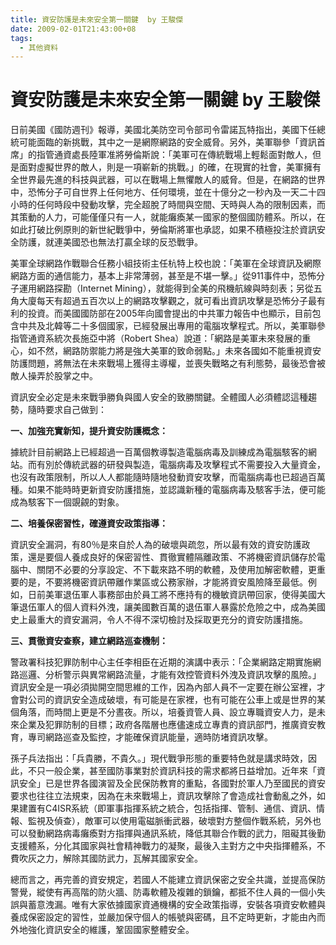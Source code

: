 ```yaml
---
title: 資安防護是未來安全第一關鍵  by 王駿傑
date: 2009-02-01T21:43:00+08
tags:
  - 其他資料
---
```

# 資安防護是未來安全第一關鍵  by 王駿傑

 日前美國《國防週刊》報導，美國北美防空司令部司令雷諾瓦特指出，美國下任總統可能面臨的新挑戰，其中之一是網際網路的安全威脅。另外，美軍聯參「資訊首席」的指管通資處長陸軍准將勞倫斯說：「美軍可在傳統戰場上輕鬆面對敵人，但是面對虛擬世界的敵人，則是一項嶄新的挑戰。」的確，在現實的社會，美軍擁有全世界最先進的科技與武器，可以在戰場上無懼敵人的威脅。但是，在網路的世界中，恐怖分子可自世界上任何地方、任何環境，並在十億分之一秒內及一天二十四小時的任何時段中發動攻擊，完全超脫了時間與空間、天時與人為的限制因素，而其策動的人力，可能僅僅只有一人，就能癱瘓某一國家的整個國防體系。所以，在如此打破比例原則的新世紀戰爭中，勞倫斯將軍也承認，如果不積極投注於資訊安全防護，就連美國恐也無法打贏全球的反恐戰爭。

 美軍全球網路作戰聯合任務小組技術主任杭特上校也說：「美軍在全球資訊及網際網路方面的通信能力，基本上非常薄弱，甚至是不堪一擊。」從911事件中，恐怖分子運用網路探勘（Internet Mining），就能得到全美的飛機航線與時刻表；另從五角大廈每天有超過五百次以上的網路攻擊觀之，就可看出資訊攻擊是恐怖分子最有利的投資。而美國國防部在2005年向國會提出的中共軍力報告中也顯示，目前包含中共及北韓等二十多個國家，已經發展出專用的電腦攻擊程式。所以，美軍聯參指管通資系統次長施亞中將（Robert Shea）說道：「網路是美軍未來發展的重心，如不然，網路防禦能力將是強大美軍的致命弱點。」未來各國如不能重視資安防護問題，將無法在未來戰場上獲得主導權，並喪失戰略之有利態勢，最後恐會被敵人操弄於股掌之中。

 資訊安全必定是未來戰爭勝負與國人安全的致勝關鍵。全體國人必須體認這種趨勢，隨時要求自己做到：

**一、加強充實新知，提升資安防護概念：**

 據統計目前網路上已經超過一百萬個教導製造電腦病毒及訓練成為電腦駭客的網站。而有別於傳統武器的研發與製造，電腦病毒及攻擊程式不需要投入大量資金，也沒有政策限制，所以人人都能隨時隨地發動資安攻擊，而電腦病毒也已超過百萬種。如果不能時時更新資安防護措施，並認識新種的電腦病毒及駭客手法，便可能成為駭客下一個覬覦的對象。

**二、培養保密習性，確遵資安政策指導：**

 資訊安全漏洞，有80％是來自於人為的破壞與疏忽，所以最有效的資安防護政策，還是要個人養成良好的保密習性、貫徹實體隔離政策、不將機密資訊儲存於電腦中、關閉不必要的分享設定、不下載來路不明的軟體，及使用加解密軟體，更重要的是，不要將機密資訊帶離作業區或公務家辦，才能將資安風險降至最低。例如，日前美軍退伍軍人事務部由於員工將不應持有的機敏資訊帶回家，使得美國大筆退伍軍人的個人資料外洩，讓美國數百萬的退伍軍人暴露於危險之中，成為美國史上最重大的資安漏洞，令人不得不深切檢討及採取更充分的資安防護措施。

**三、貫徹資安查察，建立網路巡查機制：**

 警政署科技犯罪防制中心主任李相臣在近期的演講中表示：「企業網路定期實施網路巡邏、分析警示與異常網路流量，才能有效控管資料外洩及資訊攻擊的風險。」資訊安全是一項必須拋開空間思維的工作，因為內部人員不一定要在辦公室裡，才會對公司的資訊安全造成破壞，有可能是在家裡，也有可能在公車上或是世界的某個角落，而時間上更是不分晝夜。所以，培養資管人員、設立專職資安人力，是未來企業及犯罪防制的目標；政府各階層也應儘速成立專責的資訊部門，推廣資安教育，專司網路巡查及監控，才能確保資訊能量，適時防堵資訊攻擊。

 孫子兵法指出：「兵貴勝，不貴久。」現代戰爭形態的重要特色就是講求時效，因此，不只一般企業，甚至國防事業對於資訊科技的需求都將日益增加。近年來「資訊安全」已是世界各國演習及全民保防教育的重點，各國對於軍人乃至國民的資安要求也往往立法規束，因為在未來戰場上，資訊攻擊除了會造成社會動亂之外，如果建置有C4ISR系統（即軍事指揮系統之統合，包括指揮、管制、通信、資訊、情報、監視及偵查），敵軍可以使用電磁脈衝武器，破壞對方整個作戰系統，另外也可以發動網路病毒癱瘓對方指揮與通訊系統，降低其聯合作戰的武力，阻礙其後勤支援體系，分化其國家與社會精神戰力的凝聚，最後入主對方之中央指揮體系，不費吹灰之力，解除其國防武力，瓦解其國家安全。

 總而言之，再完善的資安規定，若國人不能建立資訊保密之安全共識，並提高保防警覺，縱使有再高階的防火牆、防毒軟體及複雜的鎖鑰，都抵不住人員的一個小失誤與蓄意洩漏。唯有大家依據國家資通機構的安全政策指導，安裝各項資安軟體與養成保密設定的習性，並嚴加保守個人的帳號與密碼，且不定時更新，才能由內而外地強化資訊安全的維護，鞏固國家整體安全。